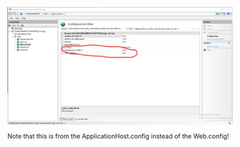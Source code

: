 ![image.png](/.attachments/image-5587dd74-9496-4571-bb64-1f5f99a68ee2.png)

Note that this is from the ApplicationHost.config instead of the Web.config!